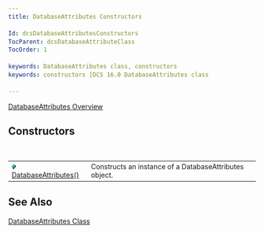 ```yaml
---
title: DatabaseAttributes Constructors

Id: dcsDatabaseAttributesConstructors
TocParent: dcsDatabaseAttributeClass
TocOrder: 1

keywords: DatabaseAttributes class, constructors
keywords: constructors [DCS 16.0 DatabaseAttributes class

---
```


[DatabaseAttributes Overview](dcsDatabaseAttributesClass.html) 
## Constructors

<br />


|      |      |
| ---- | ---- |
| <img style="WIDTH: 8px; HEIGHT: 11px" height="11" src="images/field.bmp" width="8" border="0" x-maintain-ratio="TRUE" /> [ DatabaseAttributes()](dcsDatabaseAttributeConstructors.html) | Constructs an instance of a DatabaseAttributes object. |



## See Also


[DatabaseAttributes Class](dcsDatabaseAttributesClass.html)

